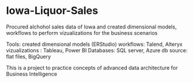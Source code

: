 # Iowa-Liquor-Sales
Procured alchohol sales data of Iowa and created dimensional models, workflows to perform vizualizations for the business scenarios 

Tools: 
created dimensional models (ERStudio)
workflows: Talend, Alteryx
vizualizations : Tableau, Power BI
Databases: SQL server, Azure db
source: flat files, BigQuery

This is a project to practice concepts of advanced data architecture for Business Intelligence
